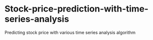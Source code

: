 # Stock-price-prediction-with-time-series-analysis
Predicting stock price with various time series analysis algorithm